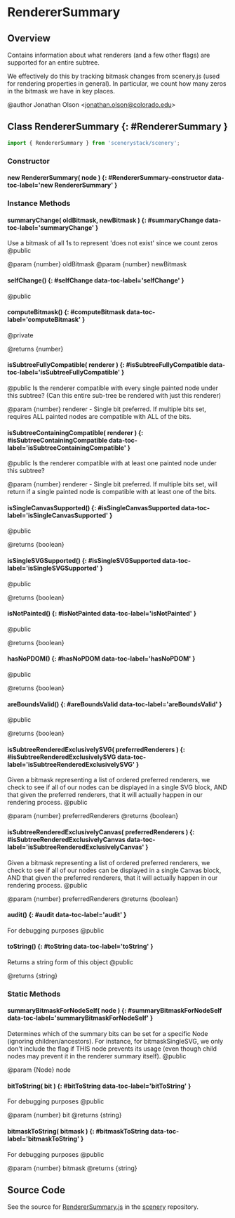 # RendererSummary

## Overview

Contains information about what renderers (and a few other flags) are supported for an entire subtree.

We effectively do this by tracking bitmask changes from scenery.js (used for rendering properties in general). In particular, we count
how many zeros in the bitmask we have in key places.

@author Jonathan Olson &lt;jonathan.olson@colorado.edu&gt;

## Class RendererSummary {: #RendererSummary }


```js
import { RendererSummary } from 'scenerystack/scenery';
```
### Constructor

#### new RendererSummary( node ) {: #RendererSummary-constructor data-toc-label='new RendererSummary' }

### Instance Methods

#### summaryChange( oldBitmask, newBitmask ) {: #summaryChange data-toc-label='summaryChange' }

Use a bitmask of all 1s to represent 'does not exist' since we count zeros
@public

@param {number} oldBitmask
@param {number} newBitmask

#### selfChange() {: #selfChange data-toc-label='selfChange' }

@public

#### computeBitmask() {: #computeBitmask data-toc-label='computeBitmask' }

@private

@returns {number}

#### isSubtreeFullyCompatible( renderer ) {: #isSubtreeFullyCompatible data-toc-label='isSubtreeFullyCompatible' }

@public
Is the renderer compatible with every single painted node under this subtree?
(Can this entire sub-tree be rendered with just this renderer)

@param {number} renderer - Single bit preferred. If multiple bits set, requires ALL painted nodes are compatible
                           with ALL of the bits.

#### isSubtreeContainingCompatible( renderer ) {: #isSubtreeContainingCompatible data-toc-label='isSubtreeContainingCompatible' }

@public
Is the renderer compatible with at least one painted node under this subtree?

@param {number} renderer - Single bit preferred. If multiple bits set, will return if a single painted node is
                           compatible with at least one of the bits.

#### isSingleCanvasSupported() {: #isSingleCanvasSupported data-toc-label='isSingleCanvasSupported' }

@public

@returns {boolean}

#### isSingleSVGSupported() {: #isSingleSVGSupported data-toc-label='isSingleSVGSupported' }

@public

@returns {boolean}

#### isNotPainted() {: #isNotPainted data-toc-label='isNotPainted' }

@public

@returns {boolean}

#### hasNoPDOM() {: #hasNoPDOM data-toc-label='hasNoPDOM' }

@public

@returns {boolean}

#### areBoundsValid() {: #areBoundsValid data-toc-label='areBoundsValid' }

@public

@returns {boolean}

#### isSubtreeRenderedExclusivelySVG( preferredRenderers ) {: #isSubtreeRenderedExclusivelySVG data-toc-label='isSubtreeRenderedExclusivelySVG' }

Given a bitmask representing a list of ordered preferred renderers, we check to see if all of our nodes can be
displayed in a single SVG block, AND that given the preferred renderers, that it will actually happen in our
rendering process.
@public

@param {number} preferredRenderers
@returns {boolean}

#### isSubtreeRenderedExclusivelyCanvas( preferredRenderers ) {: #isSubtreeRenderedExclusivelyCanvas data-toc-label='isSubtreeRenderedExclusivelyCanvas' }

Given a bitmask representing a list of ordered preferred renderers, we check to see if all of our nodes can be
displayed in a single Canvas block, AND that given the preferred renderers, that it will actually happen in our
rendering process.
@public

@param {number} preferredRenderers
@returns {boolean}

#### audit() {: #audit data-toc-label='audit' }

For debugging purposes
@public

#### toString() {: #toString data-toc-label='toString' }

Returns a string form of this object
@public

@returns {string}

### Static Methods

#### summaryBitmaskForNodeSelf( node ) {: #summaryBitmaskForNodeSelf data-toc-label='summaryBitmaskForNodeSelf' }

Determines which of the summary bits can be set for a specific Node (ignoring children/ancestors).
For instance, for bitmaskSingleSVG, we only don't include the flag if THIS node prevents its usage
(even though child nodes may prevent it in the renderer summary itself).
@public

@param {Node} node

#### bitToString( bit ) {: #bitToString data-toc-label='bitToString' }

For debugging purposes
@public

@param {number} bit
@returns {string}

#### bitmaskToString( bitmask ) {: #bitmaskToString data-toc-label='bitmaskToString' }

For debugging purposes
@public

@param {number} bitmask
@returns {string}



## Source Code

See the source for [RendererSummary.js](https://github.com/phetsims/scenery/blob/main/js/util/RendererSummary.js) in the [scenery](https://github.com/phetsims/scenery) repository.
